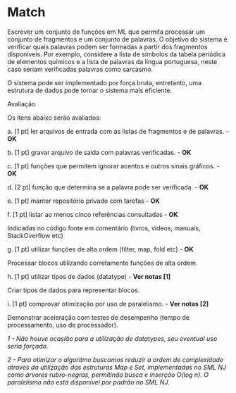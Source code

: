 # Match

Escrever um conjunto de funções em ML que permita processar um conjunto de fragmentos e um conjunto de palavras. O objetivo do sistema é verificar quais palavras podem ser formadas a partir dos fragmentos disponíveis. Por exemplo, considere a lista de símbolos da tabela periódica de elementos químicos e a lista de palavras da língua portuguesa, neste caso seriam verificadas palavras como sarcasmo.

O sistema pode ser implementado por força bruta, entretanto, uma estrutura de dados pode tornar o sistema mais eficiente.

Avaliação

Os itens abaixo serão avaliados:

a. [1 pt] ler arquivos de entrada com as listas de fragmentos e de palavras. - **OK**

b. [1 pt] gravar arquivo de saída com palavras verificadas. - **OK**

c. [1 pt] funções que permitem ignorar acentos e outros sinais gráficos. - **OK**

d. [2 pt] função que determina se a palavra pode ser verificada. - **OK**

e. [1 pt] manter repositório privado com tarefas - **OK**

f. [1 pt] listar ao menos cinco referências consultadas - **OK**

Indicadas no código fonte em comentário (livros, vídeos, manuais, StackOverflow etc)


g. [1 pt] utilizar funções de alta ordem (filter, map, fold etc) - **OK**

Processar blocos utilizando corretamente funções de alta ordem.


h. [1 pt] utilizar tipos de dados (datatype) - **Ver notas [1]**

Criar tipos de dados para representar blocos.


i. [1 pt] comprovar otimização por uso de paralelismo. - **Ver notas [2]**

Demonstrar aceleração com testes de desempenho (tempo de processamento, uso de processador).



*1 - Não houve ocasião para a utilização de datatypes, seu eventual uso seria forçado.*

*2 - Para otimizar o algoritmo buscamos reduzir a ordem de complexidade através da utilização das estruturas Map e Set, implementadas no SML NJ como árvores rubro-negras, permitindo busca e inserção O(log n). O paralelismo não está disponível por padrão no SML NJ.*
